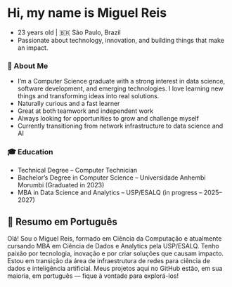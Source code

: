 # Hi, my name is Miguel Reis 
- 23 years old | 🇧🇷 São Paulo, Brazil
- Passionate about technology, innovation, and building things that make an impact.

### 🚀 About Me
- I’m a Computer Science graduate with a strong interest in data science, software development, and emerging technologies. I love learning new things and transforming ideas into real solutions.
- Naturally curious and a fast learner
- Great at both teamwork and independent work
- Always looking for opportunities to grow and challenge myself
- Currently transitioning from network infrastructure to data science and AI

### 🎓 Education
- Technical Degree – Computer Technician
- Bachelor’s Degree in Computer Science – Universidade Anhembi Morumbi (Graduated in 2023)
- MBA in Data Science and Analytics – USP/ESALQ (in progress – 2025–2027)

## 📝 Resumo em Português
Olá! Sou o Miguel Reis, formado em Ciência da Computação e atualmente cursando MBA em Ciência de Dados e Analytics pela USP/ESALQ. Tenho paixão por tecnologia, inovação e por criar soluções que causam impacto. Estou em transição da área de infraestrutura de redes para ciência de dados e inteligência artificial. Meus projetos aqui no GitHub estão, em sua maioria, em português — fique à vontade para explorá-los!

